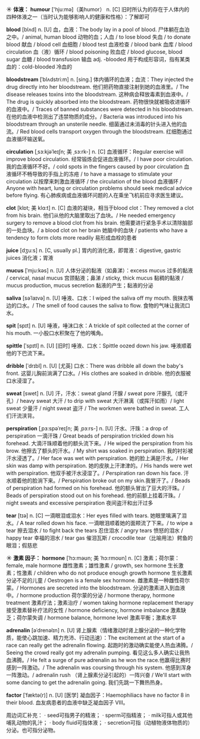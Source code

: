 ☀ <span class="category">**体液：**</span>
<span class="vocabulary">**humour**</span> ['hju:mə]（美humor）
<span class="definition">n. [C] 旧时所认为的存在于人体内的四种体液之一（当时认为能够影响人的健康和性格）：</span>了解即可

<span class="vocabulary">**blood**</span> [blʌd] 
<span class="definition">n. [U] 血，血液：</span>The body lay in a pool of blood. 尸体躺在血泊之中。/ animal, human blood 动物的血；人血 / to lose blood 失血 / to donate blood 献血 / blood cell 血细胞 / blood test 血液检查 / blood bank 血库 / blood circulation 血（液）循环 / blood poisoning 败血症 / blood glucose, blood sugar 血糖 / blood transfusion 输血 <span class="definition">adj. -blooded 用于构成形容词，指有某类血的：</span>cold-blooded 冷血的
         
<span class="vocabulary">**bloodstream**</span> [ˈblʌdstri:m]
<span class="definition">n. [sing.] 体内循环的血液；血流：</span>They injected the drug directly into her bloodstream. 他们把药物直接注射到她的血液里。/ The disease releases toxins into the bloodstream. 这种病会释放毒素到血液中。/ The drug is quickly absorbed into the bloodstream. 药物很快就被吸收进循环的血液中。/ Traces of banned substances were detected in his bloodstream. 在他的血液中检测出了违禁物质的成分。/ Bacteria was introduced into his bloodstream through an unsterile needle. 细菌通过未消毒的针头进入他的血流。/ Red blood cells transport oxygen through the bloodstream. 红细胞通过血液循环输送氧。
           
<span class="vocabulary">**circulation**</span> [ˌsɜ:kjəˈleɪʃn; 美 ˌsɜ:rk-]
<span class="definition">n. [C] 血液循环：</span>Regular exercise will improve blood circulation. 经常锻炼会促进血液循环。/ I have poor circulation. 我的血液循环不好。/ cold spots in the fingers caused by poor circulation 血液循环不畅导致的手指上的冻疮 / to have a massage to stimulate your circulation 以按摩来刺激血液循环 / the circulation of the blood 血液循环 / Anyone with heart, lung or circulation problems should seek medical advice before flying. 有心肺疾病或血液循环问题的人在乘坐飞机前应寻求医生建议。
           
<span class="vocabulary">**clot**</span> [klɒt; 美 klɑ:t]
<span class="definition">n. [C] 血液的凝块，相当于blood clot：</span>They removed a clot from his brain. 他们从他的大脑里取出了血块。/ He needed emergency surgery to remove a blood clot from his brain. 他需要进行紧急手术以清除脑部的一处血块。/ a blood clot on her brain 她脑中的血块 / patients who have a tendency to form clots more readily 易形成血栓的患者

<span class="vocabulary">**juice**</span> [dӡu:s] 
<span class="definition">n. [C, usually pl.] 胃内的消化液，即胃液：</span>digestive, gastric juices 消化液；胃液
 
<span class="vocabulary">**mucus**</span> [ˈmju:kəs]
<span class="definition">n. [U] 人体分泌的黏液（如鼻涕）：</span>excess mucus 过多的黏液 / cervical, nasal mucus 宫颈黏液；鼻涕 / sticky, thick mucus 黏稠的黏液 / mucus production, mucus secretion 黏液的产生；黏液的分泌

<span class="vocabulary">**saliva**</span> [səˈlaɪvə]
<span class="definition">n. [U] 唾液、口水：</span>I wiped the saliva off my mouth. 我抹去嘴边的口水。/ The smell of food causes the saliva to flow. 食物的气味让我流口水。

<span class="vocabulary">**spit**</span> [spɪt] 
<span class="definition">n. [U] 唾液，唾沫口水：</span>A trickle of spit collected at the corner of his mouth. 一小股口水积聚在了他的嘴角。

<span class="vocabulary">**spittle**</span> [ˈspɪtl]
<span class="definition">n. [U] [旧时] 唾液、口水：</span>Spittle oozed down his jaw. 唾液顺着他的下巴流下来。
           
<span class="vocabulary">**dribble**</span> [ˈdrɪbl]
<span class="definition">n. [U] [尤英] 口水：</span>There was dribble all down the baby's front. 这婴儿胸前淌满了口水。/ His clothes are soaked in dribble. 他的衣服被口水浸湿了。
 
<span class="vocabulary">**sweat**</span> [swet] 
<span class="definition">n. [U] 汗，汗水：</span>sweat gland 汗腺 / sweat pore 汗腺孔（或汗孔）/ heavy sweat 大汗 / to drip with sweat 大汗淋漓（或挥汗如雨）/ light sweat 少量汗 / night sweat 盗汗 / The workmen were bathed in sweat. 工人们汗流浃背。
           
<span class="vocabulary">**perspiration**</span> [ˌpɜ:spəˈreɪʃn; 美 ˌpɜ:rs-]
<span class="definition">n. [U] 汗水、汗珠：</span>a drop of perspiration 一滴汗珠 / Great beads of perspiration trickled down his forehead. 大滴汗珠顺着他的额头流下来。/ He wiped the perspiration from his brow. 他擦去了额头的汗水。/ My shirt was soaked in perspiration. 我的衬衫被汗水浸透了。/ Her face was wet with perspiration. 她的脸上满是汗水。/ Her skin was damp with perspiration. 她的皮肤上汗津津的。/ His hands were wet with perspiration. 他双手被汗水浸湿了。/ Perspiration ran down his face. 汗水顺着他的脸淌下来。/ Perspiration broke out on my skin.我冒汗了。/ Beads of perspiration had formed on his forehead. 他的额头冒出了豆大的汗珠。/ Beads of perspiration stood out on his forehead. 他的前额上挂着汗珠。/ night sweats and excessive perspiration 夜间盗汗和出汗过多

<span class="vocabulary">**tear**</span> [tɪə] 
<span class="definition">n. [C] 一滴眼泪或泪水：</span>Her eyes filled with tears. 她眼里噙满了泪水。/ A tear rolled down his face. 一滴眼泪顺着她的面颊流了下来。/ to wipe a tear 擦去泪水 / to fight back the tears 忍住泪水 / angry tears 愤怒的泪水 / happy tear 幸福的泪水 / tear gas 催泪瓦斯 / crocodile tear（比喻用法）鳄鱼的眼泪；假慈悲

☀ <span class="category">**激素 因子：**</span>
<span class="vocabulary">**hormone**</span> [ˈhɔ:məʊn; 美 ˈhɔ:rmoʊn]
<span class="definition">n. [C] 激素；荷尔蒙：</span>female, male hormone 雌性激素；雄性激素 / growth, sex hormone 生长激素；性激素 / children who do not produce enough growth hormone 生长激素分泌不足的儿童 / Oestrogen is a female sex hormone. 雌激素是一种雌性荷尔蒙。/ Hormones are secreted into the bloodstream. 分泌的激素进入到血液中。/ hormone production 荷尔蒙的分泌 / hormone therapy, hormone treatment 激素疗法；激素治疗 / women taking hormone replacement therapy 接受激素替补疗法的女性 / hormone deficiency, hormone imbalance 激素缺乏；荷尔蒙失调 / hormone balance, hormone level 激素平衡；激素水平

<span class="vocabulary">**adrenalin**</span> [əˈdrenəlɪn]
<span class="definition">n. [U] 肾上腺素（情绪激动时肾上腺分泌的一种化学物质，能使心跳加速、精力充沛、行动迅速）：</span>The excitement at the start of a race can really get the adrenalin flowing. 起跑时的激动确实能使人热血沸腾。/ Seeing the crowd really got my adrenalin pumping. 看见这么多人确实让我热血沸腾。/ He felt a surge of pure adrenalin as he won the race.他赢得比赛时感到一阵激动。/ The adrenalin was coursing through his system. 他感到浑身一阵激动。/ adrenalin rush （肾上腺素分泌引起的）一阵兴奋 / We'll start with some dancing to get the adrenalin going. 我们先跳一下舞热热身。

<span class="vocabulary">**factor**</span> [ˈfæktə(r)]
<span class="definition">n. [U] [医学] 凝血因子：</span>Haemophiliacs have no factor 8 in their blood. 血友病患者的血液中缺乏凝血因子 VIII。

周边词汇补充：
· seed可指男子的精液；
· sperm可指精液；
· milk可指人或其他哺乳动物的乳汁；
· body fluid可指体液；
· secretion可指（动植物液体物质的）分泌。也可指分泌物。


